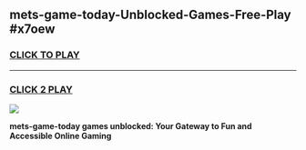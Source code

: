 
## mets-game-today-Unblocked-Games-Free-Play #x7oew
<h3>
<a href="https://us.freeplayer.one?title=mets-game-today&ref=9M">CLICK TO PLAY</a></h3>
<hr>

<h3>
<a href="https://us.freeplayer.one?title=mets-game-today&ref=9M">CLICK 2 PLAY</a>
  
</h3>

<a href="https://us.freeplayer.one?title=mets-game-today&ref=9M"><img src="https://clearcache.store/games.png"></a>


**mets-game-today games unblocked: Your Gateway to Fun and Accessible Online Gaming**
